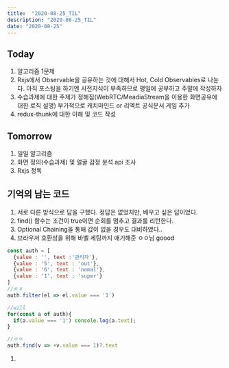 ```yaml
---
title:  "2020-08-25_TIL"
description: "2020-08-25_TIL"
date: "2020-08-25"
---
```

## Today
1. 알고리즘 1문제
2. Rxjs에서 Observable을 공유하는 것에 대해서 Hot, Cold Observables로 나눈다. 아직 포스팅을 하기엔 사전지식이 부족하므로 평일에 공부하고 주말에 작성하자
3. 수습과제에 대한 주제가 정해짐(WebRTC/MeadiaStream을 이용한 화면공유에 대한 로직 설명) 부가적으로 캐치마인드 or 리엑트 공식문서 게임 추가
4. redux-thunk에 대한 이해 및 코드 작성 


## Tomorrow
1. 일일 알고리즘
2. 화면 정의(수습과제) 및 얼굴 감정 분석 api 조사
3. Rxjs 정독

## 기억의 남는 코드
1. 서로 다른 방식으로 답을 구했다. 정답은 없었지만, 배우고 싶은 답이었다.
2. find() 함수는 조건이 true이면 순회를 멈추고 결과를 리턴한다.
3. Optional Chaining을 통해 값이 없을 경우도 대비하였다..
4. 브라우저 호환성을 위해 바벨 세팅까지 애기해준 ㅇㅇ님 goood
```js
const auth = [
  {value : '', text :'관리자'},
  {value : '5', text : 'out'},
  {value : '6', text : 'nomal'},
  {value : '1', text : 'super'}
]
//ㅌㅎ
auth.filter(el => el.value === '1')

//will
for(const a of auth){
  if(a.value === '1') console.log(a.text);
}

//ㅇㅇ
auth.find(v => +v.value === 1)?.text

```
1. 
